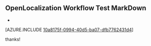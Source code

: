 ## OpenLocalization Workflow Test MarkDown
* 

[AZURE.INCLUDE [10a8175f-0994-40d5-ba07-dfb7762431d4](calleeMd1.md)]

 
thanks!